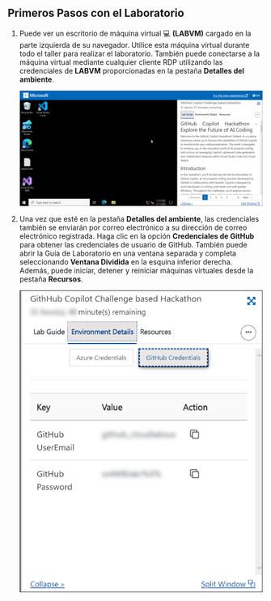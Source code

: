 ## Primeros Pasos con el Laboratorio

1. Puede ver un escritorio de máquina virtual 💻 **(LABVM)** cargado en la parte izquierda de su navegador. Utilice esta máquina virtual durante todo el taller para realizar el laboratorio. También puede conectarse a la máquina virtual mediante cualquier cliente RDP utilizando las credenciales de **LABVM** proporcionadas en la pestaña **Detalles del ambiente**.

    ![](../../media/env-ready.png)

1. Una vez que esté en la pestaña **Detalles del ambiente**, las credenciales también se enviarán por correo electrónico a su dirección de correo electrónico registrada. Haga clic en la opción **Credenciales de GitHub** para obtener las credenciales de usuario de GitHub. También puede abrir la Guía de Laboratorio en una ventana separada y completa seleccionando **Ventana Dividida** en la esquina inferior derecha. Además, puede iniciar, detener y reiniciar máquinas virtuales desde la pestaña **Recursos**.

    ![](../../media/git-creds.png)
